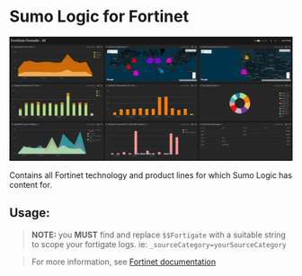 # Sumo Logic for Fortinet

![Fortinet_FortigateUTM_ALL.png](Fortigate_UTM/Screenshots/Fortinet_FortigateUTM_ALL.png)

Contains all Fortinet technology and product lines for which Sumo Logic has content for.

## Usage:

> **NOTE:** you **MUST** find and replace `$$Fortigate` with a suitable string to scope your fortigate logs. ie: `_sourceCategory=yourSourceCategory`

>For more information, see [Fortinet documentation](http://docs.fortinet.com/uploaded/files/1048/fortigate-loggingreporting-40-mr3.pdf)

